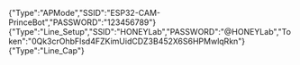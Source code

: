 {"Type":"APMode","SSID":"ESP32-CAM-PrinceBot","PASSWORD":"123456789"}
{"Type":"Line_Setup","SSID":"HONEYLab","PASSWORD":"@HONEYLab","Token":"0Qk3crOhbFlsd4FZKimUidCDZ3B452X6S6HPMwlqRkn"}
{"Type":"Line_Cap"}